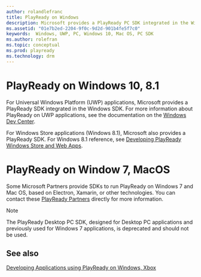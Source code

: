 ```yaml
---
author: rolandlefranc
title: PlayReady on Windows
description: Microsoft provides a PlayReady PC SDK integrated in the Windows SDK.
ms.assetid: "01e7b2ed-2204-9f0c-9d2d-901b4fe5f7c0"
keywords:  Windows, UWP, PC, Windows 10, Mac OS, PC SDK
ms.author: rolefran
ms.topic: conceptual
ms.prod: playready
ms.technology: drm
---
```



# PlayReady on Windows 10, 8.1

For Universal Windows Platform (UWP) applications, Microsoft provides a PlayReady SDK integrated in the Windows SDK. For more information about PlayReady on UWP applications, see the documentation on the [Windows Dev Center](https://msdn.microsoft.com/en-us/library/windows/apps/xaml/mt429381.aspx).


For Windows Store applications (Windows 8.1), Microsoft also provides a PlayReady SDK. For Windows 8.1 reference, see [Developing PlayReady Windows Store and Web Apps](https://msdn.microsoft.com/en-us/library/windows/apps/dn468834.aspx).


# PlayReady on Window 7, MacOS

Some Microsoft Partners provide SDKs to run PlayReady on Windows 7 and Mac OS, based on Electron, Xamarin, or other technologies. You can contact these [PlayReady Partners](https://www.microsoft.com/playready/partners/) directly for more information.


> [!NOTE]
> The PlayReady Desktop PC SDK, designed for Desktop PC applications and previously used for Windows 7 applications, is deprecated and should not be used.

## See also

[Developing Applications using PlayReady on Windows, Xbox](developing-applications.md#developing_applications_windows_xbox)

